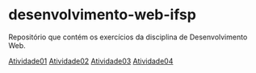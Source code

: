 # desenvolvimento-web-ifsp
Repositório que contém os exercícios da disciplina de Desenvolvimento Web. 


[Atividade01](https://gsantosdev.github.io/desenvolvimento-web-ifsp/atividade01/atividade01.html)
[Atividade02](https://gsantosdev.github.io/desenvolvimento-web-ifsp/atividade02/paginas/pagina1.html)
[Atividade03](https://gsantosdev.github.io/desenvolvimento-web-ifsp/atividade03/tabelas.html)
[Atividade04](https://gsantosdev.github.io/desenvolvimento-web-ifsp/atividade04/minicv.html)
